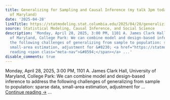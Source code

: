 ```yaml
---
title: Generalizing for Sampling and Causal Inference (my talk 3pm today at the University
  of Maryland)
date: '2025-04-28'
linkTitle: https://statmodeling.stat.columbia.edu/2025/04/28/generalizing-for-sampling-and-causal-inference-my-talk-3pm-today-at-the-university-of-maryland/
source: Statistical Modeling, Causal Inference, and Social Science
description: 'Monday, April 28, 2025, 3:00 PM, 1101 A. James Clark Hall, University
  of Maryland, College Park: We can combine model and design-based inference to address
  the following challenges of generalizing from sample to population: sparse data,
  small-area estimation, adjustment for &#8230; <a href="https://statmodeling.stat.columbia.edu/2025/04/28/generalizing-for-sampling-and-causal-inference-my-talk-3pm-today-at-the-university-of-maryland/">Continue
  reading <span class="meta-nav">&#8594;</span></a> ...'
disable_comments: true
---
```

Monday, April 28, 2025, 3:00 PM, 1101 A. James Clark Hall, University of Maryland, College Park: We can combine model and design-based inference to address the following challenges of generalizing from sample to population: sparse data, small-area estimation, adjustment for &#8230; <a href="https://statmodeling.stat.columbia.edu/2025/04/28/generalizing-for-sampling-and-causal-inference-my-talk-3pm-today-at-the-university-of-maryland/">Continue reading <span class="meta-nav">&#8594;</span></a> ...
